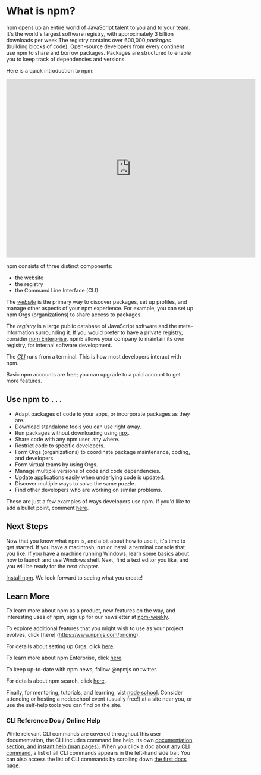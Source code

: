 <!--
title: 01 - What is npm?
featured: true
-->
# What is npm?

npm opens up an entire world of JavaScript talent to you and to your team. It's the world's largest software registry, with approximately 3 billion downloads per week.The registry contains over 600,000 _packages_ (building blocks of code). Open-source developers from every continent use npm to share and borrow packages. Packages are structured to enable you to keep track of dependencies and versions. 

Here is a quick introduction to npm:

<iframe width="670" height="480" src="https://www.youtube.com/embed/x03fjb2VlGY" frameborder="0" allowfullscreen></iframe>

npm consists of three distinct components:

*  the website
*  the registry
*  the Command Line Interface (CLI)

The [*website*](https://npmjs.com) is the primary way to discover packages, set up profiles, and manage other aspects of your npm experience. For example, you can set up npm Orgs (organizations) to share access to packages. 

The *registry* is a large public database of JavaScript software and the meta-information surrounding it. If you would prefer to have a private registry, consider [npm Enterprise](https://www.npmjs.com/enterprise). npmE allows your company to maintain its own registry, for internal software development.

The [*CLI*](https://docs.npmjs.com/cli/npm) runs from a terminal. This is how most developers interact with npm. 

Basic npm accounts are free; you can upgrade to a paid account to get more features. 

## Use npm to . . . 

* Adapt packages of code to your apps, or incorporate packages as they are.
* Download standalone tools you can use right away.
* Run packages without downloading using [npx](https://www.npmjs.com/package/npx).
* Share code with any npm user, any where.
* Restrict code to specific developers.
* Form Orgs (organizations) to coordinate package maintenance, coding, and developers.  
* Form virtual teams by using Orgs.
* Manage multiple versions of code and code dependencies.
* Update applications easily when underlying code is updated.
* Discover multiple ways to solve the same puzzle. 
* Find other developers who are working on similar problems.  

These are just a few examples of ways developers use npm. If you'd like to add a bullet point, comment [here](https://github.com/npm/docs/issues/944).   

## Next Steps

Now that you know what npm is, and a bit about how to use it, it's time to get started.  If you have a macintosh, run or install a terminal console that you like. If you have a machine running Windows, learn some basics about how to launch and use Windows shell. Next, find a text editor you like, and you will be ready for the next chapter. 

[Install npm](https://docs.npmjs.com/getting-started/installing-node). We look forward to seeing what you create!

## Learn More

To learn more about npm as a product, new features on the way, and interesting uses of npm, sign up for our newsletter at [npm-weekly](https://www.npmjs.com/npm-weekly).

To explore additional features that you might wish to use as your project evolves, click [here] (https://www.npmjs.com/pricing).

For details about setting up Orgs, click [here](https://www.npmjs.com/docs/orgs).

To learn more about npm Enterprise, click [here](https://npme.npmjs.com/docs). 

To keep up-to-date with npm news, follow @npmjs on twitter.

For details about npm search, click [here](https://npms.io/about).

Finally, for mentoring, tutorials, and learning, vist [node school](https://nodeschool.io). Consider attending or hosting a nodeschool event (usually free!) at a site near you, or use the self-help tools you can find on the site. 

### CLI Reference Doc / Online Help

While relevant CLI commands are covered throughout this user documentation, the CLI includes command line help, its own [documentation section, and instant help (man pages)](https://docs.npmjs.com/cli/help). When you click a doc about [any CLI command](https://docs.npmjs.com/cli/help-search), a list of all CLI commands appears in the left-hand side bar. You can also access the list of CLI commands by scrolling down [the first docs page](https://docs.npmjs.com/docs).